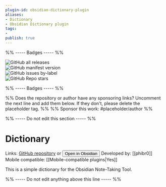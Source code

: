```yaml
---
plugin-id: obsidian-dictionary-plugin
aliases:
- Dictionary
- Obsidian Dictionary plugin
tags: 
- 
publish: true
---
```


%% ----- Badges ----- %%

![GitHub all releases](https://img.shields.io/github/downloads/phibr0/obsidian-dictionary/total?color=573E7A&logo=github&style=for-the-badge)   
![GitHub manifest version](https://img.shields.io/github/manifest-json/v/phibr0/obsidian-dictionary?color=573E7A&logo=github&style=for-the-badge)   
![GitHub issues by-label](https://img.shields.io/github/issues/phibr0/obsidian-dictionary/help%20wanted?color=573E7A&logo=github&style=for-the-badge)   
![GitHub Repo stars](https://img.shields.io/github/stars/phibr0/obsidian-dictionary?color=573E7A&logo=github&style=for-the-badge)

%% ----- Badges ----- %%

%% Does the repository or author have any sponsoring links? Uncomment the next line and add them below. If they don't, please delete the placeholder tag. %%
%% Sponsor this work: #placeholder/author %%

%% ----- Do not edit this section ----- %%

# Dictionary

Links: [GitHub repository](https://github.com/phibr0/obsidian-dictionary) or [<button id=HH>Open in Obsidian</button>](obsidian://goto-plugin?id=obsidian-dictionary-plugin)
Developed by: [[phibr0]]
Mobile compatible: [[Mobile-compatible plugins|Yes]]

This is a simple dictionary for the Obsidian Note-Taking Tool.

%% ----- Do not edit anything above this line ----- %% 
